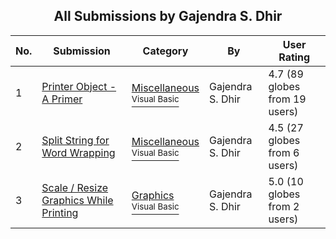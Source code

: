 ﻿<div align="center">

## All Submissions by Gajendra S\. Dhir

</div>

No.  | Submission | Category | By   | User Rating
---- | ---------- | -------- | ---- | -----------
1 | [Printer Object \- A Primer<br />](https://github.com/Planet-Source-Code/gajendra-s-dhir-printer-object-a-primer__1-28959) | [Miscellaneous<br /><sup>Visual Basic</sup>](../ByCategory/miscellaneous__1-1.md) | Gajendra S\. Dhir | 4.7 (89 globes from 19 users)
2 | [Split String for Word Wrapping<br />](https://github.com/Planet-Source-Code/gajendra-s-dhir-split-string-for-word-wrapping__1-28744) | [Miscellaneous<br /><sup>Visual Basic</sup>](../ByCategory/miscellaneous__1-1.md) | Gajendra S\. Dhir | 4.5 (27 globes from 6 users)
3 | [Scale / Resize Graphics While Printing<br />](https://github.com/Planet-Source-Code/gajendra-s-dhir-scale-resize-graphics-while-printing__1-66996) | [Graphics<br /><sup>Visual Basic</sup>](../ByCategory/graphics__1-46.md) | Gajendra S\. Dhir | 5.0 (10 globes from 2 users)
